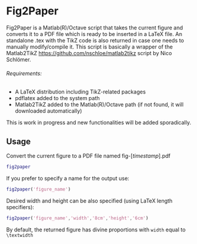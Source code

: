 Fig2Paper
=================

Fig2Paper is a Matlab(R)/Octave script that takes the current figure and converts it to a PDF file which is ready to be inserted in a LaTeX file. An standalone .tex with the TikZ code is also returned in case one needs to manually modify/compile it. This script is basically a wrapper of the Matlab2TikZ <https://github.com/nschloe/matlab2tikz> script by Nico Schlömer. 

###### Requirements:
  - A LaTeX distribution including TikZ-related packages
  - pdflatex added to the system path
  - Matlab2TikZ added to the Matlab(R)/Octave path (if not found, it will downloaded automatically)

This is work in progress and new functionalities will be added sporadically.

Usage
--------------

Convert the current figure to a PDF file named fig-[*timestamp*].pdf
```m
fig2paper
```
 If you prefer to specify a name for the output use:
 ```m
fig2paper('figure_name')
```
Desired width and height can be also specified (using LaTeX length specifiers):
 ```m
fig2paper('figure_name','width','8cm','height','6cm')
```
By default, the returned figure has divine proportions with ``width`` equal to ``\textwidth``